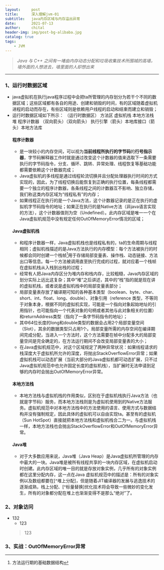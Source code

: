 ```yaml
---
layout:     post
title:      深入理解jvm-01
subtitle:   java内存区域与内存溢出异常
date:       2021-07-13
author:     chital
header-img: img/post-bg-alibaba.jpg
catalog: true
tags:
    - JVM
---
```


> *Java 与 C++ 之间有一堵由内存动态分配和垃圾收集技术所围城的高墙，墙外面的人想进去，墙里面的人却想出来*  
***
### 1、运行时数据区域
* java虚拟机在执行java程序过程中会把ta所管理的内存划分为若干个不同的数据区域；这些区域都有各自的用途、创建和销毁的时间，有的区域随着虚拟机进程的启动而存在，有些区域则是依赖用户线程的启动和结束而建立和销毁；
* 运行时数据区域如下所示：
（运行时数据区）
方法区 虚拟机栈 本地方法栈
堆 程序计数器
（双向箭头）（双向箭头）
执行引擎（箭头）本地库接口（箭头）本地方法库
    #### 程序计数器
    * 是一块较小的内存空间，可以视为<strong>当前线程所执行的字节码</strong>的<strong>行号指示器</strong>，字节码解释器工作时就是通过改变这个计数器的值来选取下一条需要执行的字节码指令，分支、循环、跳转、异常处理、线程恢复等基础功能都需要依赖这个计数器完成；
    * Java虚拟机的多线程是通过线程轮流切换并且分配处理器执行时间的方式实现的，因此，为了线程切换后能恢复到正确的执行位置，每条线程都需要一个独立的程序计数器，各条线程之间的计数器互不影响、独立存储，我们称这类内存区域为“线程私有”的内存；
    * 如果线程正在执行的是一个Java方法，这个计数器记录的是正在执行的虚拟机字节码指令的地址；如果正在执行的是Native方法（非java语言实现的方法），这个计数器值则为空（Undefined）。此内存区域是唯一一个在Java虚拟机规范中没有规定任何OutOfMemoryError情况的区域；
    #### Java虚拟机栈
    * 和程序计数器一样，Java虚拟机栈也是线程私有的，ta的生命周期与线程相同；虚拟机栈描述的是Java方法执行的内存模型：每个方法被执行的时候都会同时创建一个栈帧[^栈帧]用于存储局部变量表、操作栈、动态链接、方法出口等信息。每一个方法被调用直至执行完成的过程，就对应着一个栈帧在虚拟机栈从入栈到出栈的过程；
    * 经常有人把Java内存区分为堆内存和栈内存，比较粗糙，Java内存区域的划分实际上远比这复杂；其中“堆”之后讲述，其中的“栈”指的就是现在讲的虚拟机栈，或者说是虚拟机栈中的局部变量表部分；
    * 局部变量表存放了编译期可知的各种基本类型（boolean、byte、char、short、int、float、long、double）、对象引用（reference 类型，不等同于对象本身，根据不同的虚拟机实现，可能是一个指向对象起始地址的引用指针，也可能指向一个代表对象的句柄或者其他与此对象相关的位置）和returnAddress类型（指向了一条字节码指令的地址）；
    * 其中64位长度的long和double类型的数据会占用2个局部变量空间（Slot），其余的数据类型只占用1个。局部变量所需的内存空间在编译期间完成分配，当进入一个方法时，这个方法需要在帧中分配多大的局部变量空间是完全确定的，在方法运行期间不会改变局部变量表的大小；
    * 在Java虚拟机规范中，对这个区域规定了两种异常状况：如果线程请求的栈深度大于虚拟机所允许的深度，将抛出StackOverflowError异常；如果虚拟机栈可以动态扩展（当前大部分的Java虚拟机都可动态扩展，只不过Java虚拟机规范中也允许固定长度的虚拟机栈），当扩展时无法申请到足够的内存时会抛出OutOfMemoryError异常。
    [^栈帧]:方法运行期的基础数据结构
    #### 本地方法栈
    * 本地方法栈与虚拟机栈的作用类似，区别在于虚拟机栈执行Java方法（也就是字节码）服务，而本地方法栈则是为虚拟机使用到的Native方法服务。虚拟机规范中对本地方法栈中的方法使用的语言、使用方式与数据结构并没有强制规定，因此具体的虚拟机可以自由实现ta。甚至有的虚拟机（Sun HotSpot）直接就把本地方法栈和虚拟机栈合二为一。与虚拟机栈一样，本地方法栈也会抛出StackOverflowError和OutOfMemoryError异常。
    #### Java堆
    * 对于大多数应用来说，Java堆（Java Heap）是Java虚拟机所管理的内存中最大的一块。Java堆是被所有线程共享的一块内存区域，在虚拟机启动时创建。此内存区域的唯一目的就是存放对象实例，几乎所有的对象实例都在这里分配内存，这一点在Java 虚拟机规范中的描述是：所有的对象实例以及数组都要在[^堆上分配]，但是随着JIT编译器的发展与逃逸技术的逐渐成熟，栈上分配、[^标量替换]优化技术将会导致一些微妙的变化发生，所有的对象都分配在堆上也渐渐变得不是那么“绝对”了。
  
### 2、对象访问
* 132
    * 123
    > 123
### 3、实战：OutOfMemoryError异常

